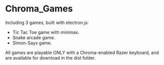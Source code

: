 # Chroma_Games
Including 3 games, built with electron.js:
- Tic Tac Toe game with minimax.
- Snake arcade game.
- Simon-Says game.

All games are playable ONLY with a Chroma-enabled Razer keyboard, and are available for download in the dist folder.

